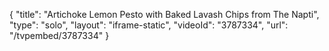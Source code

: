 {
    "title": "Artichoke Lemon Pesto with Baked Lavash Chips from The Napti",
    "type": "solo",
    "layout": "iframe-static",
    "videoId": "3787334",
    "url": "\/tvpembed\/3787334"
}